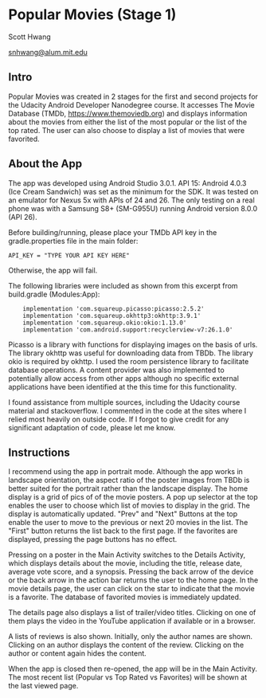 # Popular Movies (Stage 1)

Scott Hwang

snhwang@alum.mit.edu

## Intro

Popular Movies was created in 2 stages for the first and second projects for the Udacity Android Developer Nanodegree course. It accesses The Movie Database (TMDb, https://www.themoviedb.org) and displays information about the movies from either the list of the most popular or the list of the top rated. The user can also choose to display a list of movies that were favorited.

## About the App

The app was developed using Android Studio 3.0.1. API 15: Android 4.0.3 (Ice Cream Sandwich) was set as the minimum for the SDK. It was tested on an emulator for Nexus 5x with APIs of 24 and 26. The only testing on a real phone was with a Samsung S8+ (SM-G955U) running Android version 8.0.0 (API 26).

Before building/running, please place your TMDb API key in the gradle.properties file in the main folder:

```
API_KEY = "TYPE YOUR API KEY HERE"
```

Otherwise, the app will fail. 

The following libraries were included as shown from this excerpt from build.gradle (Modules:App):

```
    implementation 'com.squareup.picasso:picasso:2.5.2'
    implementation 'com.squareup.okhttp3:okhttp:3.9.1'
    implementation 'com.squareup.okio:okio:1.13.0'
    implementation 'com.android.support:recyclerview-v7:26.1.0'
```

Picasso is a library with functions for displaying images on the basis of urls. The library okhttp was useful for downloading data from TBDb. The library okio is required by okhttp. I used the room persistence library to facilitate database operations. A content provider was also implemented to potentially allow access from other apps although no specific external applications have been identified at the this time for this functionality.

I found assistance from multiple sources, including the Udacity course material and stackoverflow. I commented in the code at the sites where I relied most heavily on outside code. If I forgot to give credit for any significant adaptation of code, please let me know.

## Instructions

I recommend using the app in portrait mode. Although the app works in landscape orientation, the aspect ratio of the poster images from TBDb is better suited for the portrait rather than the landscape display. The home display is a grid of pics of of the movie posters. A pop up selector at the top enables the user to choose which list of movies to display in the grid. The display is automatically updated. "Prev" and "Next" Buttons at the top enable the user to move to the previous or next 20 movies in the list. The "First" button returns the list back to the first page. If the favorites are displayed, pressing the page buttons has no effect. 

Pressing on a poster in the Main Activity switches to the Details Activity, which displays details about the movie, including the title, release date, average vote score, and a synopsis. Pressing the back arrow of the device or the back arrow in the action bar returns the user to the home page. In the movie details page, the user can click on the star to indicate that the movie is a favorite. The database of favorited movies is immediately updated.

The details page also displays a list of trailer/video titles. Clicking on one of them plays the video in the YouTube application if available or in a browser.

A lists of reviews is also shown. Initially, only the author names are shown. Clicking on an author displays the content of the review. Clicking on the author or content again hides the content.

When the app is closed then re-opened, the app will be in the Main Activity. The most recent list (Popular vs Top Rated vs Favorites) will be shown at the last viewed page.